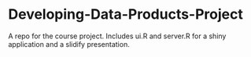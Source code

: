 # Developing-Data-Products-Project
A repo for the course project.
Includes ui.R and server.R for a shiny application and a slidify presentation.
